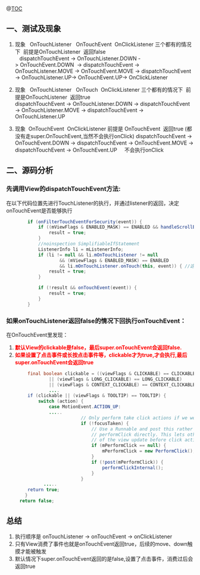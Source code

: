 @[TOC](View的Touch分发事件) 

## 一、测试及现象

1. 现象   OnTouchListener   OnTouchEvent  OnClickListener 三个都有的情况下  前提是OnTouchListener  返回false  
   dispatchTouchEvent -> OnTouchListener.DOWN -> OnTouchEvent.DOWN 
    -> dispatchTouchEvent -> OnTouchListener.MOVE -> OnTouchEvent.MOVE 
    -> dispatchTouchEvent -> OnTouchListener.UP-> OnTouchEvent.UP-> OnClickListener

2.  现象   OnTouchListener   OnTouch  OnClickListener 三个都有的情况下  前提是OnTouchListener  返回true  
    dispatchTouchEvent -> OnTouchListener.DOWN 
    -> dispatchTouchEvent -> OnTouchListener.MOVE 
    -> dispatchTouchEvent -> OnTouchListener.UP

3.  现象  OnTouchEvent  OnClickListener 前提是 OnTouchEvent  返回true  (都没有走super.OnTouchEvent,当然不会执行onClick)
     dispatchTouchEvent -> OnTouchEvent.DOWN 
     -> dispatchTouchEvent -> OnTouchEvent.MOVE 
     -> dispatchTouchEvent -> OnTouchEvent.UP     不会执行onClick
     
## 二、源码分析

### 先调用View的dispatchTouchEvent方法:

在以下代码位置先进行TouchListener的执行，并通过listener的返回，决定onTouchEvent是否能够执行

``` java
        if (onFilterTouchEventForSecurity(event)) {
            if ((mViewFlags & ENABLED_MASK) == ENABLED && handleScrollBarDragging(event)) {
                result = true;
            }
            //noinspection SimplifiableIfStatement
            ListenerInfo li = mListenerInfo;
            if (li != null && li.mOnTouchListener != null
                    && (mViewFlags & ENABLED_MASK) == ENABLED
                    && li.mOnTouchListener.onTouch(this, event)) { //这一行进行的listener的执行
                result = true;
            }

            if (!result && onTouchEvent(event)) {
                result = true;
            }
        }
```

### 如果onTouchListener返回false的情况下回执行onTouchEvent：

在OnTouchEvent里发现：  

1. <font color = red>**默认View的clickable是false，最后super.onTouchEvent会返回false.**</font>
2. <font color = red>**如果设置了点击事件或长按点击事件等，clickable才为true,才会执行,最后  
super.onTouchEvent会返回true** </font>

``` java
        final boolean clickable = ((viewFlags & CLICKABLE) == CLICKABLE
                || (viewFlags & LONG_CLICKABLE) == LONG_CLICKABLE)
                || (viewFlags & CONTEXT_CLICKABLE) == CONTEXT_CLICKABLE;
                ....
        if (clickable || (viewFlags & TOOLTIP) == TOOLTIP) {
            switch (action) {
                case MotionEvent.ACTION_UP:
        		.....
                            // Only perform take click actions if we were in the pressed state
                            if (!focusTaken) {
                                // Use a Runnable and post this rather than calling
                                // performClick directly. This lets other visual state
                                // of the view update before click actions start.
                                if (mPerformClick == null) {
                                    mPerformClick = new PerformClick();
                                }
                                if (!post(mPerformClick)) {
                                    performClickInternal();
                                }
                            }
              .....
       	return true;
       }
     return false;
```

## 总结

1. 执行顺序是 onTouchListener -> onTouchEvent -> onClickListener
2. 只有View消费了事件也就是onTouchEvent返回true，后续的move、down触摸才能被触发
3. 默认情况下super.onTouchEvent返回的是false,设置了点击事件，消费过后会返回true
     
     
 

